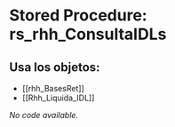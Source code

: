 # Stored Procedure: rs_rhh_ConsultaIDLs

## Usa los objetos:
- [[rhh_BasesRet]]
- [[Rhh_Liquida_IDL]]

*No code available.*

